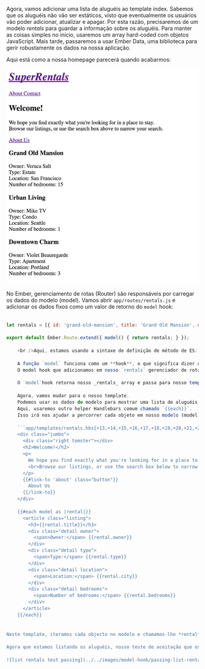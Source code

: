 Agora, vamos adicionar uma lista de aluguéis ao template index. Sabemos que os aluguéis não vão ser estáticos, visto que eventualmente os usuários vão poder adicionar, atualizar e apagar. Por esta razão, precisaremos de um modelo *rentals* para guardar a informação sobre os aluguéis. Para manter as coisas simples no início, usaremos um array hard-coded com objetos JavaScript. Mais tarde, passaremos a usar Ember Data, uma biblioteca para gerir robustamente os dados na nossa aplicação.

Aqui está como a nossa homepage parecerá quando acabarmos:

![super rentals homepage with rentals list](../../images/models/super-rentals-index-with-list.png)

No Ember, gerenciamento de rotas (Router) são responsáveis por carregar os dados do modelo (model). Vamos abrir `app/routes/rentals.js` e adicionar os dados fixos como um valor de retorno do `model` hook:

```app/routes/rentals.js import Ember from 'ember';

let rentals = [{ id: 'grand-old-mansion', title: 'Grand Old Mansion', owner: 'Veruca Salt', city: 'San Francisco', type: 'Estate', bedrooms: 15, image: 'https://upload.wikimedia.org/wikipedia/commons/c/cb/Crane_estate_(5).jpg' }, { id: 'urban-living', title: 'Urban Living', owner: 'Mike TV', city: 'Seattle', type: 'Condo', bedrooms: 1, image: 'https://upload.wikimedia.org/wikipedia/commons/0/0e/Alfonso_13_Highrise_Tegucigalpa.jpg' }, { id: 'downtown-charm', title: 'Downtown Charm', owner: 'Violet Beauregarde', city: 'Portland', type: 'Apartment', bedrooms: 3, image: 'https://upload.wikimedia.org/wikipedia/commons/f/f7/Wheeldon_Apartment_Building_-_Portland_Oregon.jpg' }];

export default Ember.Route.extend({ model() { return rentals; } });

    <br />Aqui, estamos usando a sintaxe de definição de método de ES: `model()` que é o mesmo que escrever `model: function()`.
    
    A função `model` funciona como um **hook**, o que significa dizer que o Ember vai chamar essa função em vários momentos em nossa aplicação.
    O model hook que adicionamos em nosso `rentals` gerenciador de rotas será chamado quando o usuário entrar na rota (route) `rentals`.
    
    O `model`hook retorna nosso _rentals_ array e passa para nosso template `rentals` as propriedades do `model`.
    
    Agora, vamos mudar para o nosso template.
    Podemos usar os dados do modelo para mostrar uma lista de aluguéis.
    Aqui, usaremos outro helper Handlebars comum chamado `{{each}}`.
    Isso irá nos ajudar a percorrer cada objeto em nosso modelo (model):
    
    ```app/templates/rentals.hbs{+13,+14,+15,+16,+17,+18,+19,+20,+21,+22,+23,+24,+25,+26,+27,+28,+29}
    <div class="jumbo">
      <div class="right tomster"></div>
      <h2>Welcome!</h2>
      <p>
        We hope you find exactly what you're looking for in a place to stay.
        <br>Browse our listings, or use the search box below to narrow your search.
      </p>
      {{#link-to 'about' class="button"}}
        About Us
      {{/link-to}}
    </div>
    
    {{#each model as |rental|}}
      <article class="listing">
        <h3>{{rental.title}}</h3>
        <div class="detail owner">
          <span>Owner:</span> {{rental.owner}}
        </div>
        <div class="detail type">
          <span>Type:</span> {{rental.type}}
        </div>
        <div class="detail location">
          <span>Location:</span> {{rental.city}}
        </div>
        <div class="detail bedrooms">
          <span>Number of bedrooms:</span> {{rental.bedrooms}}
        </div>
      </article>
    {{/each}}
    

Neste template, iteramos cada objecto no modelo e chamamos-lhe *rental*. Por cada <0>rental</0> criamos uma listagem com informações relacionadas com a propriedade.

Agora que estamos listando os aluguéis, nosso teste de aceitação que os aluguéis serão exibidos deve passar:

![list rentals test passing](../../images/model-hook/passing-list-rentals-tests.png)